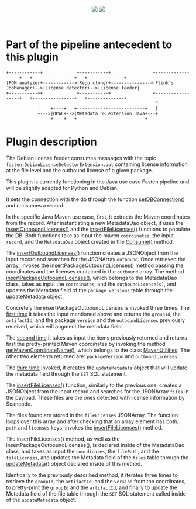 <!--
<p align="center">
    <img src="https://user-images.githubusercontent.com/45048351/91091340-1c578200-e65f-11ea-9c5d-597fbbe4ba41.jpg">
</p>
<br/>
-->
<p align="center">
    <a href="https://github.com/fasten-project/fasten/actions" alt="GitHub Workflow Status">
        <img src="https://img.shields.io/github/workflow/status/fasten-project/fasten/Java%20CI?logo=GitHub%20Actions&logoColor=white&style=for-the-badge" /></a>
    <!-- Here should be a link to Maven repo and version should be pulled from there. -->
    <a href="https://github.com/fasten-project/fasten/" alt="GitHub Workflow Status">
                <img src="https://img.shields.io/maven-central/v/fasten/graph?label=version&logo=Apache%20Maven&style=for-the-badge" /></a>
</p>
<br/>

# Part of the pipeline antecedent to this plugin

```
+------------+             +-----------+                +------------------+   +----------------+   +--------------+
|POM analyzer+------------>|Repo cloner+--------------->|Flink's JobManager+-->|License detector+-->|License feeder|
+-----------++             +-----------+                +------------------+   +----------------+   +--------------+
            |                                            ^
            |    +----+   +--------------------------+   |
            +--->|OPAL+-->|Metadata DB extension Java+---+
                 +----+   +--------------------------+
```

# Plugin description

The Debian license feeder consumes messages with the topic `fasten.DebianLicenseDetectorExtension.out` containing license information at the file level and the outbound license of a given package.

<!-- to update from here -->

This plugin is currently functioning in the Java use case Fasten pipeline and will be slightly adapted for Python and Debian.

It sets the connection with the db through the function [setDBConnection()](https://github.com/fasten-project/fasten/blob/endocode/compliancePlugin/analyzer/license-feeder/src/main/java/eu/fasten/analyzer/licensefeeder/LicenseFeederPlugin.java#L43-L46) and consumes a record.

In the specific Java Maven use case, first, it extracts the Maven coordinates from the record. After instantiating a new MetadataDao object, it uses the [insertOutboundLicenses()](https://github.com/fasten-project/fasten/blob/endocode/compliancePlugin/analyzer/license-feeder/src/main/java/eu/fasten/analyzer/licensefeeder/LicenseFeederPlugin.java#L120-L132) and the [insertFileLicenses()](https://github.com/fasten-project/fasten/blob/endocode/compliancePlugin/analyzer/license-feeder/src/main/java/eu/fasten/analyzer/licensefeeder/LicenseFeederPlugin.java#L134-L156) functions to populate the DB. Both functions take as input the maven `coordinates`, the input `record`, and the `MetadataDao` object created in the [Consume()](https://github.com/fasten-project/fasten/blob/endocode/compliancePlugin/analyzer/license-feeder/src/main/java/eu/fasten/analyzer/licensefeeder/LicenseFeederPlugin.java#L49-L74) method.

The [insertOutboundLicenses()](https://github.com/fasten-project/fasten/blob/endocode/compliancePlugin/analyzer/license-feeder/src/main/java/eu/fasten/analyzer/licensefeeder/LicenseFeederPlugin.java#L120-L132) function creates a JSONObject from the input record and searches for the JSONArray `outbound`. Once retrieved the array, invokes the [insertPackageOutboundLicenses()](https://github.com/fasten-project/fasten/blob/endocode/compliancePlugin/analyzer/license-feeder/src/main/java/eu/fasten/analyzer/licensefeeder/LicenseFeederPlugin.java#L127-L130) method passing the coordinates and the licenses contained in the `outbound` array. The method [insertPackageOutboundLicenses()](https://github.com/fasten-project/fasten/blob/e9d1bb51c3f54f35a70dc4f7336b902b4b47b46d/core/src/main/java/eu/fasten/core/data/metadatadb/MetadataDao.java#L227-L260), which belongs to the MetadataDao class, takes as input the `coordinates`, and the `outboundLicense(s)`, and updates the Metadata field of the `package_versions` table through the [updateMetadata](https://github.com/fasten-project/fasten/blob/e9d1bb51c3f54f35a70dc4f7336b902b4b47b46d/core/src/main/java/eu/fasten/core/data/metadatadb/MetadataDao.java#L248-L254) object.

Concretely the insertPackageOutboundLicenses is invoked three times.
The [first time](https://github.com/fasten-project/fasten/blob/e9d1bb51c3f54f35a70dc4f7336b902b4b47b46d/core/src/main/java/eu/fasten/core/data/metadatadb/MetadataDao.java#L184-L198) it takes the input mentioned above and returns the `groupId`, the `artifactId`, and the package `version` and the `outboundLicenses` previously received, which will augment the metadata field.

The [second time](https://github.com/fasten-project/fasten/blob/e9d1bb51c3f54f35a70dc4f7336b902b4b47b46d/core/src/main/java/eu/fasten/core/data/metadatadb/MetadataDao.java#L200-L217) it takes as input the items previously returned and returns first the pretty-printed Maven coordinates by invoking the method [getMavenCoordinateName()](https://github.com/fasten-project/fasten/blob/e9d1bb51c3f54f35a70dc4f7336b902b4b47b46d/core/src/main/java/eu/fasten/core/data/metadatadb/MetadataDao.java#L214), which belongs to the class [MavenUtilities](https://github.com/fasten-project/fasten/blob/e9d1bb51c3f54f35a70dc4f7336b902b4b47b46d/core/src/main/java/eu/fasten/core/maven/utils/MavenUtilities.java#L204-L228).  The other two elements returned are: `packageVersion` and `outboundLicenses`.

The [third time](https://github.com/fasten-project/fasten/blob/e9d1bb51c3f54f35a70dc4f7336b902b4b47b46d/core/src/main/java/eu/fasten/core/data/metadatadb/MetadataDao.java#L219-L260) invoked, it creates the `updateMetadata` object that will update the metadata field through the `SET` SQL statement.

The [insertFileLicenses()](https://github.com/fasten-project/fasten/blob/endocode/compliancePlugin/analyzer/license-feeder/src/main/java/eu/fasten/analyzer/licensefeeder/LicenseFeederPlugin.java#L134-L156) function, similarly to the previous one, creates a JSONObject from the input record and searches for the JSONArray `files` in the payload. These files are the ones detected with license information by Scancode.

The files found are stored in the `fileLicenses` JSONArray. The function loops over this array and after checking that an array element has both, `path` and `licenses` keys, invokes the [insertFileLicenses()](https://github.com/fasten-project/fasten/blob/endocode/compliancePlugin/analyzer/license-feeder/src/main/java/eu/fasten/analyzer/licensefeeder/LicenseFeederPlugin.java#L148-L152) method.

The insertFileLicenses() method, as well as the insertPackageOutboundLicenses(), is declared inside of the MetadataDao class, and takes as input the `coordinates`, the `filePath`, and the `fileLicenses`, and updates the Metadata field of the `files` table through the [updateMetadata()](https://github.com/fasten-project/fasten/blob/e9d1bb51c3f54f35a70dc4f7336b902b4b47b46d/core/src/main/java/eu/fasten/core/data/metadatadb/MetadataDao.java#L324-L333) object declared inside of this method.

Identically to the previously described method, it iterates three times to retrieve the `groupId`, the `artifactId`, and the `version` from the coordinates, to pretty-print the `groupId` and the `artifactId`, and finally to update the Metadata field of the file table through the `SET` SQL statement called inside of the `updateMetadata` object.

